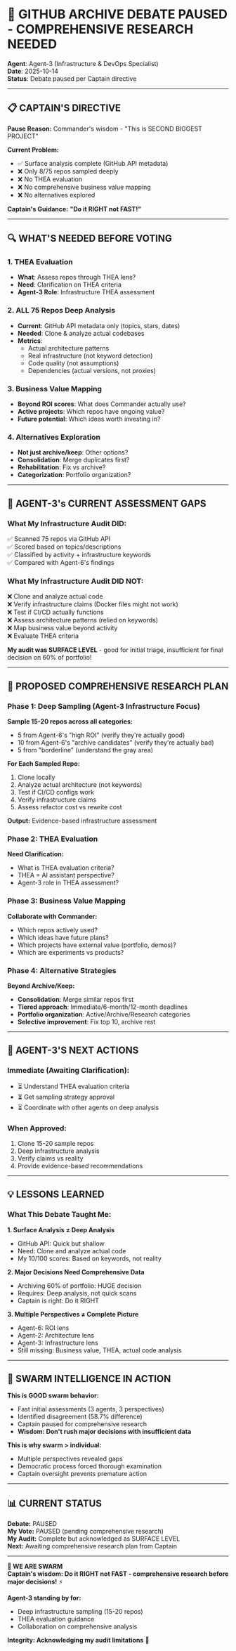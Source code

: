 # 🛑 GITHUB ARCHIVE DEBATE PAUSED - COMPREHENSIVE RESEARCH NEEDED

**Agent**: Agent-3 (Infrastructure & DevOps Specialist)  
**Date**: 2025-10-14  
**Status**: Debate paused per Captain directive

---

## 📋 CAPTAIN'S DIRECTIVE

**Pause Reason:** Commander's wisdom - "This is SECOND BIGGEST PROJECT"

**Current Problem:**
- ✅ Surface analysis complete (GitHub API metadata)
- ❌ Only 8/75 repos sampled deeply
- ❌ No THEA evaluation
- ❌ No comprehensive business value mapping
- ❌ No alternatives explored

**Captain's Guidance:** **"Do it RIGHT not FAST!"**

---

## 🔍 WHAT'S NEEDED BEFORE VOTING

### 1. THEA Evaluation
- **What**: Assess repos through THEA lens?
- **Need**: Clarification on THEA criteria
- **Agent-3 Role**: Infrastructure THEA assessment

### 2. ALL 75 Repos Deep Analysis
- **Current**: GitHub API metadata only (topics, stars, dates)
- **Needed**: Clone & analyze actual codebases
- **Metrics**: 
  - Actual architecture patterns
  - Real infrastructure (not keyword detection)
  - Code quality (not assumptions)
  - Dependencies (actual versions, not proxies)

### 3. Business Value Mapping
- **Beyond ROI scores**: What does Commander actually use?
- **Active projects**: Which repos have ongoing value?
- **Future potential**: Which ideas worth investing in?

### 4. Alternatives Exploration
- **Not just archive/keep**: Other options?
- **Consolidation**: Merge duplicates first?
- **Rehabilitation**: Fix vs archive?
- **Categorization**: Portfolio organization?

---

## 🎯 AGENT-3's CURRENT ASSESSMENT GAPS

### What My Infrastructure Audit DID:
✅ Scanned 75 repos via GitHub API  
✅ Scored based on topics/descriptions  
✅ Classified by activity + infrastructure keywords  
✅ Compared with Agent-6's findings

### What My Infrastructure Audit DID NOT:
❌ Clone and analyze actual code  
❌ Verify infrastructure claims (Docker files might not work)  
❌ Test if CI/CD actually functions  
❌ Assess architecture patterns (relied on keywords)  
❌ Map business value beyond activity  
❌ Evaluate THEA criteria

**My audit was SURFACE LEVEL** - good for initial triage, insufficient for final decision on 60% of portfolio!

---

## 🚀 PROPOSED COMPREHENSIVE RESEARCH PLAN

### Phase 1: Deep Sampling (Agent-3 Infrastructure Focus)

**Sample 15-20 repos across all categories:**
- 5 from Agent-6's "high ROI" (verify they're actually good)
- 10 from Agent-6's "archive candidates" (verify they're actually bad)
- 5 from "borderline" (understand the gray area)

**For Each Sampled Repo:**
1. Clone locally
2. Analyze actual architecture (not keywords)
3. Test if CI/CD configs work
4. Verify infrastructure claims
5. Assess refactor cost vs rewrite cost

**Output:** Evidence-based infrastructure assessment

### Phase 2: THEA Evaluation

**Need Clarification:**
- What is THEA evaluation criteria?
- THEA = AI assistant perspective?
- Agent-3 role in THEA assessment?

### Phase 3: Business Value Mapping

**Collaborate with Commander:**
- Which repos actively used?
- Which ideas have future plans?
- Which projects have external value (portfolio, demos)?
- Which are experiments vs products?

### Phase 4: Alternative Strategies

**Beyond Archive/Keep:**
- **Consolidation**: Merge similar repos first
- **Tiered approach**: Immediate/6-month/12-month deadlines
- **Portfolio organization**: Active/Archive/Research categories
- **Selective improvement**: Fix top 10, archive rest

---

## 🎯 AGENT-3'S NEXT ACTIONS

### Immediate (Awaiting Clarification):
- ⏳ Understand THEA evaluation criteria
- ⏳ Get sampling strategy approval
- ⏳ Coordinate with other agents on deep analysis

### When Approved:
1. Clone 15-20 sample repos
2. Deep infrastructure analysis
3. Verify claims vs reality
4. Provide evidence-based recommendations

---

## 💡 LESSONS LEARNED

### What This Debate Taught Me:

**1. Surface Analysis ≠ Deep Analysis**
- GitHub API: Quick but shallow
- Need: Clone and analyze actual code
- My 10/100 scores: Based on keywords, not reality

**2. Major Decisions Need Comprehensive Data**
- Archiving 60% of portfolio: HUGE decision
- Requires: Deep analysis, not quick scans
- Captain is right: Do it RIGHT

**3. Multiple Perspectives ≠ Complete Picture**
- Agent-6: ROI lens
- Agent-2: Architecture lens  
- Agent-3: Infrastructure lens
- Still missing: Business value, THEA, actual code analysis

---

## 🐝 SWARM INTELLIGENCE IN ACTION

**This is GOOD swarm behavior:**
- Fast initial assessments (3 agents, 3 perspectives)
- Identified disagreement (58.7% difference)
- Captain paused for comprehensive research
- **Wisdom: Don't rush major decisions with insufficient data**

**This is why swarm > individual:**
- Multiple perspectives revealed gaps
- Democratic process forced thorough examination
- Captain oversight prevents premature action

---

## 📊 CURRENT STATUS

**Debate:** PAUSED  
**My Vote:** PAUSED (pending comprehensive research)  
**My Audit:** Complete but acknowledged as SURFACE LEVEL  
**Next:** Awaiting comprehensive research plan from Captain

---

**🐝 WE ARE SWARM**  
**Captain's wisdom: Do it RIGHT not FAST - comprehensive research before major decisions!** ⚡

**Agent-3 standing by for:**
- Deep infrastructure sampling (15-20 repos)
- THEA evaluation guidance
- Collaboration on comprehensive analysis

**Integrity: Acknowledging my audit limitations** 🎯

